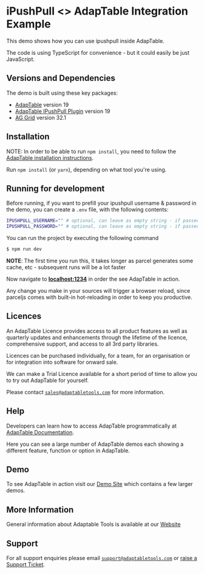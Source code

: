 # iPushPull <> AdapTable Integration Example

This demo shows how you can use ipushpull inside AdapTable.

The code is using TypeScript for convenience - but it could easily be just JavaScript.

## Versions and Dependencies

The demo is built using these key packages:

- [AdapTable](https://docs.adaptabletools.com/) version 19
- [AdapTable IPushPull Plugin](https://www.npmjs.com/package/@adaptabletools/adaptable-plugin-ipushpull) version 19
- [AG Grid](https://www.ag-grid.com) version 32.1

## Installation

NOTE: In order to be able to run `npm install`, you need to follow the [AdapTable installation instructions](https://docs.adaptabletools.com/guide/dev-guide-getting-started).

Run `npm install` (or `yarn`), depending on what tool you're using.

## Running for development

Before running, if you want to prefill your ipushpull username & password in the demo, you can create a `.env` file, with the following contents:

```sh
IPUSHPULL_USERNAME="" # optional, can leave as empty string - if passed, will prefill your username in the IPushPull login dialog
IPUSHPULL_PASSWORD="" # optional, can leave as empty string - if passed, will prefill your password in the IPushPull login dialog
```

You can run the project by executing the following command

```sh
$ npm run dev
```

**NOTE**: The first time you run this, it takes longer as parcel generates some cache, etc - subsequent runs will be a lot faster

Now navigate to **[localhost:1234](http://localhost:1234)** in order the see AdapTable in action.

Any change you make in your sources will trigger a browser reload, since parceljs comes with built-in hot-reloading in order to keep you productive.

## Licences

An AdapTable Licence provides access to all product features as well as quarterly updates and enhancements through the lifetime of the licence, comprehensive support, and access to all 3rd party libraries.

Licences can be purchased individually, for a team, for an organisation or for integration into software for onward sale.

We can make a Trial Licence available for a short period of time to allow you to try out AdapTable for yourself.

Please contact [`sales@adaptabletools.com`](mailto:sales@adaptabletools.com) for more information.

## Help

Developers can learn how to access AdapTable programmatically at [AdapTable Documentation](https://docs.adaptabletools.com).  

Here you can see a large number of AdapTable demos each showing a different feature, function or option in AdapTable.

## Demo

To see AdapTable in action visit our [Demo Site](https://www.adaptabletools.com/demos) which contains a few larger demos.

## More Information

General information about Adaptable Tools is available at our [Website](http://www.adaptabletools.com) 
 
## Support

For all support enquiries please email [`support@adaptabletools.com`](mailto:support@adaptabletools.com) or [raise a Support Ticket](https://adaptabletools.zendesk.com/hc/en-us/requests/new).
